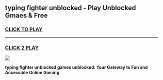 
## typing fighter unblocked - Play Unblocked Gmaes & Free
<h3>
<a href="https://news.freeplayer.one?title=typing_fighter_unblocked&ref=16F">CLICK TO PLAY</a></h3>
<hr>

<h3>
<a href="https://news.freeplayer.one?title=typing_fighter_unblocked&ref=16F">CLICK 2 PLAY</a>
  
</h3>

<a href="https://news.freeplayer.one?title=typing_fighter_unblocked&ref=16F/"><img src="https://clearcache.store/games.png"></a>


**typing fighter unblocked games unblocked: Your Gateway to Fun and Accessible Online Gaming**
